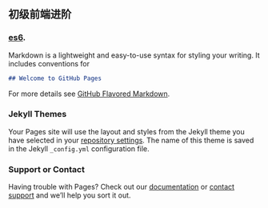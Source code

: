 
## 初级前端进阶

### [es6](https://peasant1.github.io/gengPages/es6.md).

Markdown is a lightweight and easy-to-use syntax for styling your writing. It includes conventions for

```markdown
## Welcome to GitHub Pages
```

For more details see [GitHub Flavored Markdown](https://guides.github.com/features/mastering-markdown/).

### Jekyll Themes

Your Pages site will use the layout and styles from the Jekyll theme you have selected in your [repository settings](https://github.com/peasant1/gengPages/settings). The name of this theme is saved in the Jekyll `_config.yml` configuration file.

### Support or Contact

Having trouble with Pages? Check out our [documentation](https://help.github.com/categories/github-pages-basics/) or [contact support](https://github.com/contact) and we’ll help you sort it out.
